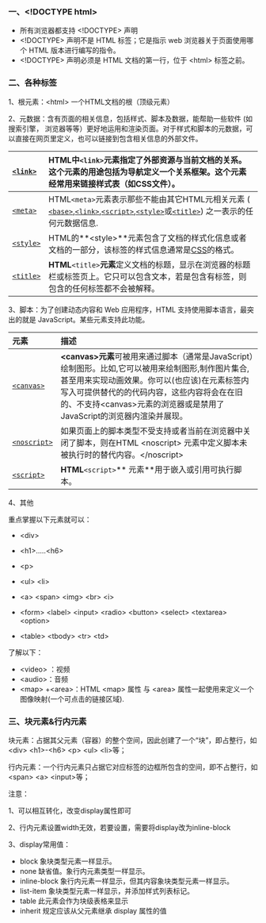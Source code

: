 ### 一、&lt;!DOCTYPE html&gt;

* 所有浏览器都支持 &lt;!DOCTYPE&gt; 声明
* &lt;!DOCTYPE&gt; 声明不是 HTML 标签；它是指示 web 浏览器关于页面使用哪个 HTML 版本进行编写的指令。
* &lt;!DOCTYPE&gt; 声明必须是 HTML 文档的第一行，位于 &lt;html&gt; 标签之前。

### 二、各种标签

1、根元素：&lt;html&gt;  一个HTML文档的根（顶级元素）

2、元数据：含有页面的相关信息，包括样式、脚本及数据，能帮助一些软件 \(如搜索引擎， 浏览器等等）更好地运用和渲染页面。对于样式和脚本的元数据，可以直接在网页里定义，也可以链接到包含相关信息的外部文件。

| [`<link>`](https://developer.mozilla.org/zh-CN/docs/Web/HTML/Element/link) | **HTML**中`<link>`元素指定了外部资源与当前文档的关系。 这个元素的用途包括为导航定义一个关系框架。这个元素经常用来链接样式表（如CSS文件）。 |
| :--- | :--- |
| [`<meta>`](https://developer.mozilla.org/zh-CN/docs/Web/HTML/Element/meta) | HTML`<meta>`元素表示那些不能由其它HTML元相关元素 \( [`<base>`](https://developer.mozilla.org/zh-CN/docs/Web/HTML/Element/base),[`<link>`](https://developer.mozilla.org/zh-CN/docs/Web/HTML/Element/link),[`<script>`](https://developer.mozilla.org/zh-CN/docs/Web/HTML/Element/script),[`<style>`](https://developer.mozilla.org/zh-CN/docs/Web/HTML/Element/style)或[`<title>`](https://developer.mozilla.org/zh-CN/docs/Web/HTML/Element/title)\) 之一表示的任何元数据信息. |
| [`<style>`](https://developer.mozilla.org/zh-CN/docs/Web/HTML/Element/style) | HTML的**&lt;style&gt;**元素包含了文档的样式化信息或者文档的一部分，该标签的样式信息通常是[CSS](https://developer.mozilla.org/en-US/docs/Web/CSS)的格式。 |
| [`<title>`](https://developer.mozilla.org/zh-CN/docs/Web/HTML/Element/title) | **HTML**`<title>`**元素**定义文档的标题，显示在浏览器的标题栏或标签页上。它只可以包含文本，若是包含有标签，则包含的任何标签都不会被解释。 |

3、脚本：为了创建动态内容和 Web 应用程序，HTML 支持使用脚本语言，最突出的就是 JavaScript。某些元素支持此功能。

| 元素 | 描述 |
| :--- | :--- |
| [`<canvas>`](https://developer.mozilla.org/zh-CN/docs/Web/HTML/Element/canvas) | **&lt;canvas&gt;元素**可被用来通过脚本（通常是JavaScript）绘制图形。比如,它可以被用来绘制图形,制作图片集合,甚至用来实现动画效果。你可以\(也应该\)在元素标签内写入可提供替代的的代码内容，这些内容将会在在旧的、不支持&lt;canvas&gt;元素的浏览器或是禁用了JavaScript的浏览器内渲染并展现。 |
| [`<noscript>`](https://developer.mozilla.org/zh-CN/docs/Web/HTML/Element/noscript) | 如果页面上的脚本类型不受支持或者当前在浏览器中关闭了脚本，则在HTML &lt;noscript&gt; 元素中定义脚本未被执行时的替代内容。&lt;/noscript&gt; |
| [`<script>`](https://developer.mozilla.org/zh-CN/docs/Web/HTML/Element/script) | **HTML**`<script>`** 元素**用于嵌入或引用可执行脚本。 |

4、其他

重点掌握以下元素就可以：

* &lt;div&gt;

* &lt;h1&gt;.....&lt;h6&gt;

* &lt;p&gt;

* &lt;ul&gt; &lt;li&gt;

* &lt;a&gt; &lt;span&gt; &lt;img&gt; &lt;br&gt; &lt;i&gt;

* &lt;form&gt; &lt;label&gt; &lt;input&gt; &lt;radio&gt; &lt;button&gt; &lt;select&gt; &lt;textarea&gt;  &lt;option&gt;

* &lt;table&gt; &lt;tbody&gt; &lt;tr&gt; &lt;td&gt;

了解以下：

* &lt;video&gt; ：视频
* &lt;audio&gt;：音频
* &lt;map&gt; +&lt;area&gt;：HTML &lt;map&gt; 属性 与 &lt;area&gt; 属性一起使用来定义一个图像映射\(一个可点击的链接区域\).

### 三、块元素&行内元素

块元素：占据其父元素（容器）的整个空间，因此创建了一个“块”，即占整行，如&lt;div&gt; &lt;h1&gt;-&lt;h6&gt; &lt;p&gt; &lt;ul&gt; &lt;li&gt;等；

行内元素：一个行内元素只占据它对应标签的边框所包含的空间，即不占整行，如&lt;span&gt; &lt;a&gt; &lt;input&gt;等；

注意：

1、可以相互转化，改变display属性即可

2、行内元素设置width无效，若要设置，需要将display改为inline-block

3、display常用值：

* block         象块类型元素一样显示。
* none          缺省值。象行内元素类型一样显示。
* inline-block  象行内元素一样显示，但其内容象块类型元素一样显示。
* list-item     象块类型元素一样显示，并添加样式列表标记。
* table         此元素会作为块级表格来显示
* inherit       规定应该从父元素继承 display 属性的值



